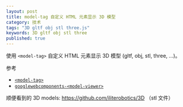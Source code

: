 ```yaml
---
layout: post
title: model-tag 自定义 HTML 元素显示 3D 模型
category: 技术
tags: "3D gltf obj stl three.js"
keywords: 3D gltf obj stl three
published: true
---
```


使用 `<model-tag>` 自定义 HTML 元素显示 3D 模型 (gltf, obj, stl, three, ...)。

参考

- [`<model-tag>`](https://mrdoob.github.io/model-tag/)
- [`googlewebcomponents-<model-viewer>`](https://googlewebcomponents.github.io/model-viewer/)

顺便看到的 3D models: https://github.com/iliterobotics/3D （stl 文件）